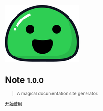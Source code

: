 ![logo](_media/icon.svg)

# Note <small>1.0.0</small>

> A magical documentation site generator.


[开始使用](README.md)
